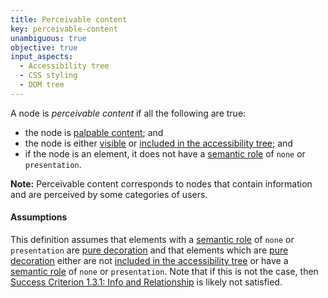 ```yaml
---
title: Perceivable content
key: perceivable-content
unambiguous: true
objective: true
input_aspects:
  - Accessibility tree
  - CSS styling
  - DOM tree
---
```


A node is _perceivable content_ if all the following are true:

- the node is [palpable content][]; and
- the node is either [visible][] or [included in the accessibility tree][]; and
- if the node is an element, it does not have a [semantic role][] of `none` or `presentation`.

**Note:** Perceivable content corresponds to nodes that contain information and are perceived by some categories of users.

#### Assumptions

This definition assumes that elements with a [semantic role][] of `none` or `presentation` are [pure decoration][] and that elements which are [pure decoration][] either are not [included in the accessibility tree][] or have a [semantic role][] of `none` or `presentation`. Note that if this is not the case, then [Success Criterion 1.3.1: Info and Relationship][sc131] is likely not satisfied.

[included in the accessibility tree]: #included-in-the-accessibility-tree 'Definition of included in the accessibility tree'
[palpable content]: https://html.spec.whatwg.org/multipage/dom.html#palpable-content 'HTML specification of palpable content'
[pure decoration]: https://www.w3.org/TR/WCAG21/#dfn-pure-decoration 'WCAG definition of pure decoration'
[sc131]: https://www.w3.org/TR/WCAG21/#info-and-relationships 'Success Criterion 1.3.1: Info and Relationship'
[semantic role]: #semantic-role 'Definition of semantic role'
[visible]: #visible 'Definition of visible'
